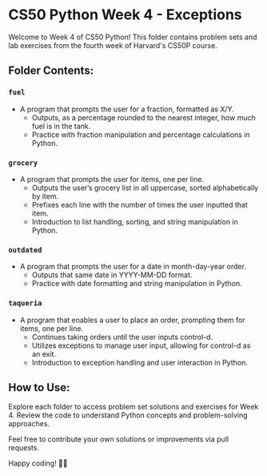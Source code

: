 # CS50 Python Week 4 - Exceptions

Welcome to Week 4 of CS50 Python! This folder contains problem sets and lab exercises from the fourth week of Harvard's CS50P course.

## Folder Contents:

### `fuel`
- A program that prompts the user for a fraction, formatted as X/Y.
  - Outputs, as a percentage rounded to the nearest integer, how much fuel is in the tank.
  - Practice with fraction manipulation and percentage calculations in Python.

### `grocery`
- A program that prompts the user for items, one per line.
  - Outputs the user’s grocery list in all uppercase, sorted alphabetically by item.
  - Prefixes each line with the number of times the user inputted that item.
  - Introduction to list handling, sorting, and string manipulation in Python.

### `outdated`
- A program that prompts the user for a date in month-day-year order.
  - Outputs that same date in YYYY-MM-DD format.
  - Practice with date formatting and string manipulation in Python.

### `taqueria`
- A program that enables a user to place an order, prompting them for items, one per line.
  - Continues taking orders until the user inputs control-d.
  - Utilizes exceptions to manage user input, allowing for control-d as an exit.
  - Introduction to exception handling and user interaction in Python.

## How to Use:

Explore each folder to access problem set solutions and exercises for Week 4. Review the code to understand Python concepts and problem-solving approaches.

Feel free to contribute your own solutions or improvements via pull requests.

Happy coding! 🐍✨
